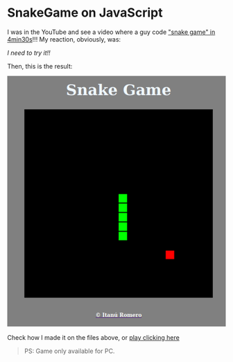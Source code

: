# SnakeGame on JavaScript

I was in the YouTube and see a video where a guy code ["snake game" in 4min30s](https://www.youtube.com/watch?v=xGmXxpIj6vs)!!!
My reaction, obviously, was:

_I need to try it!!_

Then, this is the result: 

![image](./printScreen.png)

Check how I made it on the files above, or [play clicking here](https://itanuromero.github.io/SnakeGame/) 
> PS: Game only available for PC.
